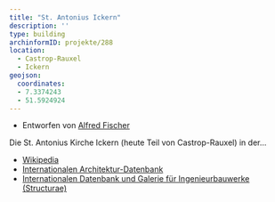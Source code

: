 ```yaml
---
title: "St. Antonius Ickern"
description: ''
type: building
archinformID: projekte/288
location:
  - Castrop-Rauxel
  - Ickern
geojson:
  coordinates:
  - 7.3374243
  - 51.5924924
---
```


* Entworfen von [Alfred Fischer](/tags/Alfred-Fischer)

Die St. Antonius Kirche Ickern (heute Teil von Castrop-Rauxel) in der...
* [Wikipedia](https://de.wikipedia.org/wiki/St._Antonius_(Castrop-Rauxel))
* [Internationalen Architektur-Datenbank](https://deu.archinform.net/projekte/288.htm)
* [Internationalen Datenbank und Galerie für Ingenieurbauwerke (Structurae)](https://structurae.net/de/bauwerke/sankt-antonius-kirche)

